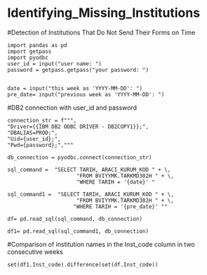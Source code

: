 # Identifying_Missing_Institutions
#Detection of Institutions That Do Not Send Their Forms on Time



    import pandas as pd
    import getpass
    import pyodbc
    user_id = input("user name: ")
    password = getpass.getpass("your password: ")
  
   
    date = input("this week as 'YYYY-MM-DD': ")
    pre_date= input("previous week as 'YYYY-MM-DD': ")
    
#DB2 connection with user_id and password 


    connection_str = f""",
    "Driver={{IBM DB2 ODBC DRIVER - DB2COPY1}};",
    "DBALIAS=PROD;",
    "Uid={user_id};",
    "Pwd={password};","""
   
    db_connection = pyodbc.connect(connection_str)
 
    sql_command =  "SELECT TARIH, ARACI_KURUM_KOD " + \,
                          "FROM BVIYYMK.TARKMD302H " + \,
                          "WHERE TARIH = '{date}' "
   
    sql_command1 =  "SELECT TARIH, ARACI_KURUM_KOD " + \,
                          "FROM BVIYYMK.TARKMD302H " + \,
                         "WHERE TARIH = '{pre_date}' ""
  
    df= pd.read_sql(sql_command, db_connection)
  
    df1= pd.read_sql(sql_command1, db_connection)

#Comparison of institution names in the Inst_code column in two consecutive weeks
 
    set(df1.Inst_code).difference(set(df.Inst_code))
  
